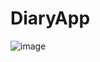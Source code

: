 # DiaryApp
![image](https://github.com/BeratDizdar/DiaryApp/assets/139409706/ab840a46-15e6-4f4d-8550-a2083b1c4af6)
